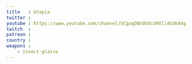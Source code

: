 ```yaml
---
title   : Utopia
twitter : 
youtube : https://www.youtube.com/channel/UCgoqONnOUXcoMXli4SdkAVg
twitch  : 
patreon : 
country : 
weapons :
    - insect-glaive
---
```


